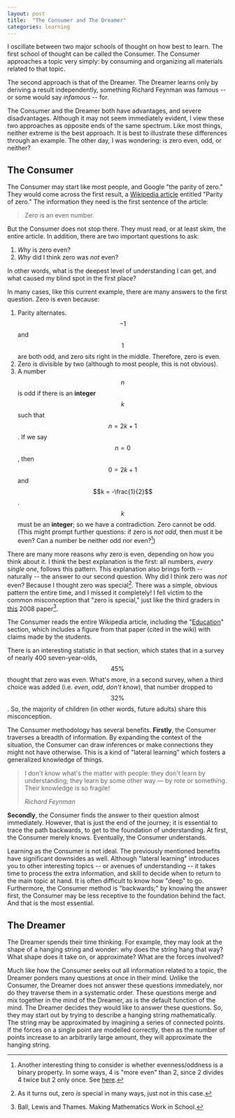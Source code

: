 ```yaml
---
layout:	post
title:	"The Consumer and The Dreamer"
categories: learning
---
```

I oscillate between two major schools of thought on how best to learn. The first school of thought can be called the Consumer. The Consumer approaches a topic very simply: by consuming and organizing all materials related to that topic.  

The second approach is that of the Dreamer. The Dreamer learns only by deriving a result independently, something Richard Feynman was famous -- or some would say *infamous* -- for.  

The Consumer and the Dreamer both have advantages, and severe disadvantages. Although it may not seem immediately evident, I view these two approaches as opposite ends of the same spectrum. Like most things, neither extreme is the best approach. It is best to illustrate these differences through an example. The other day, I was wondering: is zero even, odd, or neither?  

## The Consumer

The Consumer may start like most people, and Google "the parity of zero." They would come across the first result, a [Wikipedia article](https://en.wikipedia.org/wiki/Parity_of_zero) entitled "Parity of zero." The information they need is the first sentence of the article:  

> Zero is an even number.  

But the Consumer does not stop there. They must read, or at least skim, the entire article. In addition, there are two important questions to ask:  

1. *Why* is zero even?
2. *Why* did I think zero was *not* even?

In other words, what is the deepest level of understanding I can get, and what caused my blind spot in the first place?  

In many cases, like this current example, there are many answers to the first question. Zero is even because:  

1. Parity alternates. $$-1$$ and $$1$$ are both odd, and zero sits right in the middle. Therefore, zero is even.
2. Zero is divisible by two (although to most people, this is not obvious).
3. A number $$n$$ is odd if there is an **integer** $$k$$ such that $$n = 2k + 1$$. If we say $$n = 0$$, then $$0 = 2k + 1$$ and $$k = -\frac{1}{2}$$. $$k$$ must be an **integer**; so we have a contradiction. Zero cannot be odd. (This might prompt further questions: if zero is *not odd*, then must it be even? Can a number be neither odd nor even?[^1])

There are many more reasons why zero is even, depending on how you think about it. I think the best explanation is the first: all numbers, *every single one*, follows this pattern. This explanation also brings forth -- naturally -- the answer to our second question. Why did I think zero was *not* even? Because I thought zero was special[^2]. There was a simple, obvious pattern the entire time, and I missed it completely! I fell victim to the common misconception that "zero is special," just like the third graders in [this](http://www.jstor.org/stable/30037740) 2008 paper[^3].  

The Consumer reads the entire Wikipedia article, including the "[Education](https://en.wikipedia.org/wiki/Parity_of_zero#Education)" section, which includes a figure from that paper (cited in the wiki) with claims made by the students.  

There is an interesting statistic in that section, which states that in a survey of nearly 400 seven-year-olds, $$45\%$$ thought that zero was even. What's more, in a second survey, when a third choice was added (i.e. *even*, *odd*, *don't know*), that number dropped to $$32\%$$. So, the majority of children (in other words, future adults) share this misconception.  

The Consumer methodology has several benefits. **Firstly**, the Consumer traverses a breadth of information. By expanding the context of the situation, the Consumer can draw inferences or make connections they might not have otherwise. This is a kind of "lateral learning" which fosters a generalized knowledge of things.  

<blockquote>
  <p>
  I don't know what's the matter with people: they don't learn by understanding; they learn by some other way — by rote or something. Their knowledge is so fragile!
  </p>
  <footer><cite title="Richard Feynman">Richard Feynman</cite></footer>
</blockquote>

**Secondly**, the Consumer finds the answer to their question almost immediately. However, that is just the end of the journey; it is essential to trace the path backwards, to get to the foundation of understanding. At first, the Consumer merely knows. Eventually, the Consumer understands.

Learning as the Consumer is not ideal. The previously mentioned benefits have significant downsides as well. Although "lateral learning" introduces you to other interesting topics -- or avenues of understanding -- it takes time to process the extra information, and skill to decide when to return to the main topic at hand. It is often difficult to know how "deep" to go. Furthermore, the Consumer method is "backwards;" by knowing the answer first, the Consumer may be less receptive to the foundation behind the fact. And that is the most essential.

## The Dreamer

The Dreamer spends their time thinking. For example, they may look at the shape of a hanging string and wonder: why does the string hang that way? What shape does it take on, or approximate? What are the forces involved?  

Much like how the Consumer seeks out all information related to a topic, the Dreamer ponders many questions at once in their mind. Unlike the Consumer, the Dreamer does not answer these questions immediately, nor do they traverse them in a systematic order. These questions merge and mix together in the mind of the Dreamer, as is the default function of the mind. The Dreamer decides they would like to answer these questions. So, they may start out by trying to describe a hanging string mathematically. The string may be approximated by imagining a series of connected points. If the forces on a single point are modelled correctly, then as the number of points increase to an arbitrarily large amount, they will approximate the hanging string. 

<!--
The consumer does not read the article in a linear fashion. The Consumer functions much like a stack.  

## The Stack

The stack is an abstract data type, a very familiar concept to many with a computer science or engineering background. The idea has an almost perfect physical analogue: a stack (of things). Any physical stack of things will do; coins, laundry, books. The point is, you must deal with the thing on top before everything under it (ideally). If you have a stack of letters, you read and reply to them one by one, from top to bottom.  

I am not a fan of analogies, especially physical, to describe data types (or anything else). In this case it works fairly well, but quickly falls short; for example, in reality you can always read your letters or books out of order. Any analogy fails to convey the benefit that comes from what appears to be a restriction. The stack is perfect for situations in which a problem is broken down into an arbitrary number of other problems, which must be completed in a strict order. In other words, the solution depends on the result of each sub-problem (which, in turn, may have other sub-problems).  
-->

[^1]: Another interesting thing to consider is whether evenness/oddness is a binary property. In some ways, 4 is "more even" than 2, since 2 divides 4 twice but 2 only once. See [here](https://en.wikipedia.org/wiki/Parity_of_zero#2-adic_order).
[^2]: As it turns out, zero *is* special in many ways, just not in this case. 
[^3]: Ball, Lewis and Thames. Making Mathematics Work in School.
